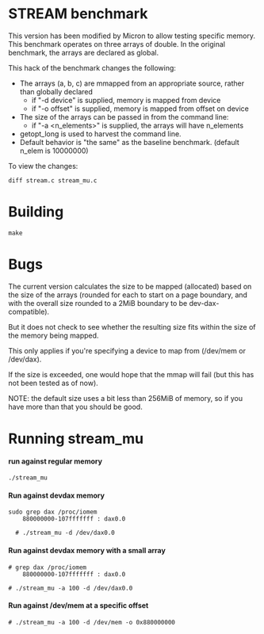 
# STREAM benchmark

This version has been modified by Micron to allow testing specific
memory.  This benchmark operates on three arrays of double.  In the
original benchmark, the arrays are declared as global.

This hack of the benchmark changes the following:

* The arrays (a, b, c) are mmapped from an appropriate source, rather than
  globally declared
  * if "-d device" is supplied, memory is mapped from device
  * if "-o offset" is supplied, memory is mapped from offset on device
* The size of the arrays can be passed in from the command line:
  * if "-a <n_elements>" is supplied, the arrays will have n_elements
* getopt_long is used to harvest the command line.
* Default behavior is "the same" as the baseline benchmark.
  (default n_elem is 10000000)

To view the changes:

```shell
diff stream.c stream_mu.c
```

Building
========

```shell
make
```

Bugs
====

The current version calculates the size to be mapped (allocated) based
on the size of the arrays (rounded for each to start on a page boundary,
and with the overall size rounded to a 2MiB boundary to be
dev-dax-compatible).

But it does not check to see whether the resulting size fits within the
size of the memory being mapped.

This only applies if you're specifying a device to map from (/dev/mem or
/dev/dax).

If the size is exceeded, one would hope that the mmap will fail (but this
has not been tested as of now).

NOTE: the default size uses a bit less than 256MiB of memory, so if you
have more than that you should be good.

Running stream_mu
=================

#### run against regular memory

```shell
./stream_mu
```

#### Run against devdax memory

```shell
sudo grep dax /proc/iomem
    880000000-107fffffff : dax0.0

  # ./stream_mu -d /dev/dax0.0
```

#### Run against devdax memory with a small array

```shell
# grep dax /proc/iomem
    880000000-107fffffff : dax0.0

# ./stream_mu -a 100 -d /dev/dax0.0
```

#### Run against /dev/mem at a specific offset


```shell
# ./stream_mu -a 100 -d /dev/mem -o 0x880000000
```
